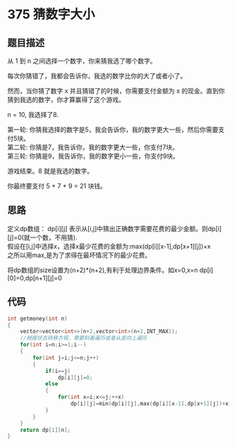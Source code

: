 # 375 猜数字大小

## 题目描述

从 1 到 n 之间选择一个数字，你来猜我选了哪个数字。

每次你猜错了，我都会告诉你，我选的数字比你的大了或者小了。

然而，当你猜了数字 x 并且猜错了的时候，你需要支付金额为 x 的现金。直到你猜到我选的数字，你才算赢得了这个游戏。

n = 10, 我选择了8.

第一轮: 你猜我选择的数字是5，我会告诉你，我的数字更大一些，然后你需要支付5块。\
第二轮: 你猜是7，我告诉你，我的数字更大一些，你支付7块。\
第三轮: 你猜是9，我告诉你，我的数字更小一些，你支付9块。

游戏结束。8 就是我选的数字。

你最终要支付 5 + 7 + 9 = 21 块钱。

## 思路

定义dp数组： dp[i][j] 表示从[i,j]中猜出正确数字需要花费的最少金额。则dp[i][j]=0(就一个数，不用猜).\
假设在[i,j]中选择x，选择x最少花费的金额为:max(dp[i][x-1],dp[x+1][j])+x\
之所以用max,是为了求得在最坏情况下的最少花费。

将dp数组的size设置为(n+2)*(n+2),有利于处理边界条件。如x=0,x=n dp[i][0]=0,dp[n+1][j]=0


## 代码

```C++
int getmoney(int n)
{
    vector<vector<int>>(n+2,vector<int>(n+2,INT_MAX));
    //根据状态转移方程，需要斜着遍历或者从底向上遍历
    for(int i=n;i>=1;i--)
    {
        for(int j=i;j<=n;j++)
        {
            if(i==j)
                dp[i][j]=0;
            else
            {
                for(int x=i;x<=j;++x)
                    dp[i][j]=min(dp[i][j],max(dp[i][x-1],dp[x+1][j])+x);
            }
        }
    }
    return dp[1][n];
}
```
